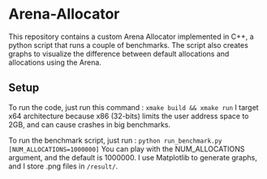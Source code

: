# Arena-Allocator

This repository contains a custom Arena Allocator implemented in C++, a python script that runs a couple of benchmarks. The script also creates graphs to visualize the difference between default allocations and allocations using the Arena.

## Setup
To run the code, just run this command : `xmake build && xmake run`
I target x64 architecture because x86 (32-bits) limits the user address space to 2GB, and can cause crashes in big benchmarks.

To run the benchmark script, just run : `python run_benchmark.py [NUM_ALLOCATIONS=1000000]`
You can play with the NUM_ALLOCATIONS argument, and the default is 1000000. I use Matplotlib to generate graphs, and I store .png files in `/result/`.